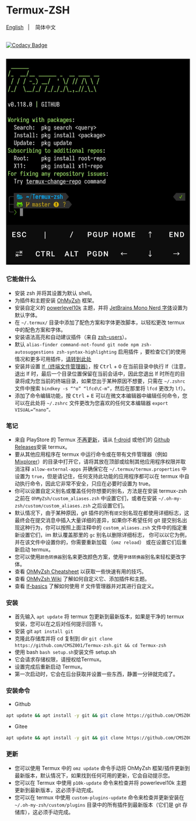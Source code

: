 # Termux-ZSH

[English](./README.md)
&nbsp;&nbsp;| &nbsp;&nbsp;
简体中文

\
[![Codacy Badge](https://app.codacy.com/project/badge/Grade/598b9e66297c4323a25dada99d377a11)](https://app.codacy.com/gh/CMSZ001/Termux-zsh/dashboard?utm_source=gh&utm_medium=referral&utm_content=&utm_campaign=Badge_grade)

##

![Termux-zsh-SS](./Termux-zsh-SS.jpg)

### 它能做什么

*   安装 zsh 并将其设置为默认 shell。
*   为插件和主题安装 [OhMyZsh](https://github.com/ohmyzsh/ohmyzsh) 框架。
*   安装自定义的 [powerlevel10k](https://github.com/romkatv/powerlevel10k) 主题，并将 [JetBrains Mono Nerd 字体](https://github.com/ryanoasis/nerd-fonts/tree/master/patched-fonts/JetBrainsMono)设置为默认字体。
*   在 `~/.termux/` 目录中添加了配色方案和字体更改脚本，以轻松更改 termux 中的配色方案和字体。
*   安装语法高亮和自动建议插件（来自 [zsh-users](https://github.com/zsh-users)）。
*   默认 `alias-finder command-not-found git node npm zsh-autosuggestions zsh-syntax-highlighting` 启用插件 ，要检查它们的使用情况和更多可用插件，[请转到此处](https://github.com/ohmyzsh/ohmyzsh/wiki/Plugins)
*   安装并设置 [lf（终端文件管理器）](https://github.com/gokcehan/lf)，按 <kbd>Ctrl</kbd> + <kbd>O</kbd> 在当前目录中执行 lf（注意，退出 lf 时，最后一个目录位置保留在当前会话中，因此您退出 lf 时所在的目录将成为您当前的终端目录，如果您出于某种原因不想要，只需在 `~/.zshrc` 文件中搜索 `bindkey -s “^o” “lfcd\C-m”`，然后在那里将 `lfcd` 更改为 `lf`）。
*   添加了命令编辑功能，按 <kbd>Ctrl</kbd> + <kbd>E</kbd> 可以在微文本编辑器中编辑任何命令，您可以在此处将 `~/.zshrc` 文件更改为您喜欢的任何文本编辑器 `export VISUAL=“nano”。`

### 笔记

*   来自 PlayStore 的 Termux [不再更新](https://wiki.termux.com/wiki/Termux_Google_Play)，请从 [f-droid](https://f-droid.org/en/packages/com.termux) 或他们的 [Github Releases](https://github.com/termux/termux-app/releases)安装 termux。
*   要从其他应用程序在 termux 中运行命令或在带有文件管理器（例如 [Mixplorer](https://forum.xda-developers.com/t/app-2-2-mixplorer-v6-x-released-fully-featured-file-manager.1523691/)）的目录中打开它，请将其放在顶部或绘制其他应用程序权限并取消注释 `allow-external-apps` 并确保它在 `~/.termux/termux.properties` 中设置为 `true`，但是请记住，任何支持此功能的应用程序都可以在 termux 中自动执行命令，因此它非常不安全，只应在必要时设置为 true。
*   你可以设置自定义别名或覆盖任何你想要的别名，方法是在安装 termux-zsh 之前在 `OhMyZsh/custom_aliases.zsh` 中设置它们，或者在安装 `~/.oh-my-zsh/custom/custom_aliases.zsh` 之后设置它们。
*   默认情况下，由于某种原因，git 插件的所有`提交`别名现在都使用详细标志，这最终会在提交消息中插入大量详细的差异，如果你不希望任何 git 提交别名出现这种行为，你可以按照上面注释中的 `custom_aliases.zsh` 文件中的指定重新设置它们，im 默认覆盖那里的 `gc` 别名以删除详细标志， 你可以以它为例，并在该文件中设置你的，你需要重新加载 （`omz reload`） 或在设置它们后重新启动 termux。
*   您可以使用`颜色转换器`别名来更改颜色方案，使用`字体转换器`别名来轻松更改字体。
*   查看 [OhMyZsh Cheatsheet](https://github.com/ohmyzsh/ohmyzsh/wiki/Cheatsheet) 以获取一些快速有用的技巧。
*   查看 [OhMyZsh Wiki](https://github.com/ohmyzsh/ohmyzsh/wiki/Home) 了解如何自定义它、添加插件和主题。
*   查看 [lf-basics](https://github.com/gokcehan/lf/wiki/Tutorial#basics) 了解如何使用 lf 文件管理器并对其进行自定义。

### 安装

*   首先输入 `apt update` 将 termux 包更新到最新版本，如果是干净的 termux 安装，您可以在之后对任何提示回答 `Y`。
*   安装 git `apt install git`
*   克隆此存储库并将 cd 复制到 dir `git clone https://github.com/CMSZ001/Termux-zsh.git && cd Termux-zsh`
*   使用 bash `bash setup.sh`安装文件 setup.sh
*   它会请求存储权限，请授权给Termux。
*   设置完成后重新启动 Termux。
*   第一次启动时，它会在后台获取并设置一些东西，静置一分钟就完成了。

### 安装命令
* Github
```bash
apt update && apt install -y git && git clone https://github.com/CMSZ001/Termux-zsh.git && cd Termux-zsh && bash setup.sh
```
* Gitee
```bash
apt update && apt install -y git && git clone https://github.com/CMSZ001/Termux-zsh.git && cd Termux-zsh && bash setup.sh
```

### 更新

*   您可以使用 Termux 中的 `omz update` 命令手动将 OhMyZsh 框架/插件更新到最新版本，默认情况下，如果找到任何可用的更新，它会自动提示您。
*   您可以在 Termux 中使用 `p10k-update` 命令来检查并将 powerlevel10k 主题更新到最新版本，这必须手动完成。
*   您可以在 termux 中使用 `custom-plugins-update` 命令来检查并更新安装在 `~/.oh-my-zsh/custom/plugins` 目录中的所有插件到最新版本（它们是 git 存储库），这必须手动完成。

